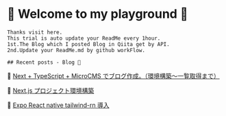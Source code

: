 # 🐬 Welcome to my playground 🐬
	Thanks visit here.
	This trial is auto update your ReadMe every 1hour.
	1st.The Blog which I posted Blog in Qiita get by API.
	2nd.Update your ReadMe.md by github workFlow.

	## Recent posts - Blog 📜 
	
🌵 [Next + TypeScript + MicroCMS でブログ作成。（環境構築〜一覧取得まで）](https://qiita.com/takeshu17/items/5814d595a7b9ead2d6b9)


🌵 [Next.js プロジェクト環境構築](https://qiita.com/takeshu17/items/7cee74ae041c3be5ed0f)


🌵 [Expo React native tailwind-rn 導入](https://qiita.com/takeshu17/items/02690f8eca0121e89f32)

